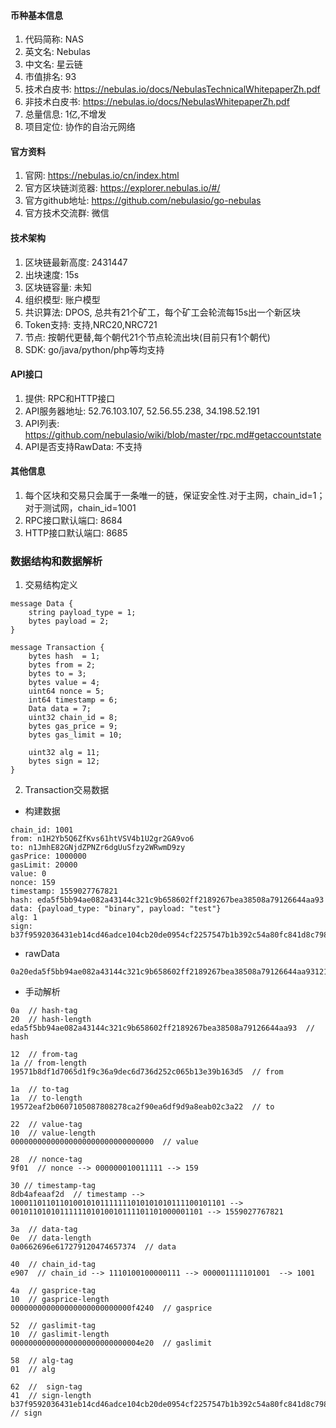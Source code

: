 #### 币种基本信息
1. 代码简称: NAS
2. 英文名: Nebulas
3. 中文名: 星云链
4. 市值排名: 93
5. 技术白皮书: https://nebulas.io/docs/NebulasTechnicalWhitepaperZh.pdf
6. 非技术白皮书: https://nebulas.io/docs/NebulasWhitepaperZh.pdf
6. 总量信息: 1亿,不增发
7. 项目定位: 协作的自治元网络

#### 官方资料
1. 官网: https://nebulas.io/cn/index.html
2. 官方区块链浏览器: https://explorer.nebulas.io/#/
3. 官方github地址: https://github.com/nebulasio/go-nebulas
4. 官方技术交流群: 微信

#### 技术架构
1. 区块链最新高度: 2431447
2. 出块速度: 15s
3. 区块链容量: 未知
4. 组织模型: 账户模型
5. 共识算法: DPOS, 总共有21个矿工，每个矿工会轮流每15s出一个新区块
6. Token支持: 支持,NRC20,NRC721
7. 节点: 按朝代更替,每个朝代21个节点轮流出块(目前只有1个朝代)
8. SDK: go/java/python/php等均支持

#### API接口
1. 提供: RPC和HTTP接口
2. API服务器地址: 52.76.103.107, 52.56.55.238, 34.198.52.191
3. API列表: https://github.com/nebulasio/wiki/blob/master/rpc.md#getaccountstate
4. API是否支持RawData: 不支持

#### 其他信息
1. 每个区块和交易只会属于一条唯一的链，保证安全性.对于主网，chain_id=1；对于测试网，chain_id=1001
2. RPC接口默认端口: 8684
3. HTTP接口默认端口: 8685

### 数据结构和数据解析
1. 交易结构定义
```
message Data {
    string payload_type = 1;
    bytes payload = 2;
}

message Transaction {
    bytes hash  = 1;
    bytes from = 2;
    bytes to = 3;
    bytes value = 4;
    uint64 nonce = 5;
    int64 timestamp = 6;
    Data data = 7;
    uint32 chain_id = 8;
    bytes gas_price = 9;
    bytes gas_limit = 10;

    uint32 alg = 11;
    bytes sign = 12;
}
```
2. Transaction交易数据
* 构建数据
```
chain_id: 1001
from: n1H2Yb5Q6ZfKvs61htVSV4b1U2gr2GA9vo6
to: n1JmhE82GNjdZPNZr6dgUuSfzy2WRwmD9zy
gasPrice: 1000000
gasLimit: 20000
value: 0
nonce: 159
timestamp: 1559027767821
hash: eda5f5bb94ae082a43144c321c9b658602ff2189267bea38508a79126644aa93
data: {payload_type: "binary", payload: "test"}
alg: 1
sign: b37f9592036431eb14cd46adce104cb20de0954cf2257547b1b392c54a80fc841d8c7988e8450646fbc86e67441f8e542ff37c31aaccd599977e2e65cfa8014d01
```
* rawData
```
0a20eda5f5bb94ae082a43144c321c9b658602ff2189267bea38508a79126644aa93121a19571b8df1d7065d1f9c36a9dec6d736d252c065b13e39b163d51a1a19572eaf2b0607105087808278ca2f90ea6df9d9a8eab02c3a22221000000000000000000000000000000000289f01308db4afeaaf2d3a0e0a0662696e61727912047465737440e9074a10000000000000000000000000000f4240521000000000000000000000000000004e2058016241b37f9592036431eb14cd46adce104cb20de0954cf2257547b1b392c54a80fc841d8c7988e8450646fbc86e67441f8e542ff37c31aaccd599977e2e65cfa8014d01
```
* 手动解析
```
0a  // hash-tag
20  // hash-length
eda5f5bb94ae082a43144c321c9b658602ff2189267bea38508a79126644aa93  // hash

12  // from-tag
1a // from-length
19571b8df1d7065d1f9c36a9dec6d736d252c065b13e39b163d5  // from

1a  // to-tag
1a  // to-length
19572eaf2b0607105087808278ca2f90ea6df9d9a8eab02c3a22  // to

22  // value-tag
10  // value-length
00000000000000000000000000000000  // value

28  // nonce-tag
9f01  // nonce --> 000000010011111 --> 159

30 // timestamp-tag
8db4afeaaf2d  // timestamp --> 100011011011010010101111111010101010111100101101 -->  0010110101011111101010010111101101000001101 --> 1559027767821

3a  // data-tag
0e  // data-length
0a0662696e617279120474657374  // data

40  // chain_id-tag
e907  // chain_id --> 1110100100000111 --> 000001111101001  --> 1001

4a  // gasprice-tag
10  // gasprice-length
000000000000000000000000000f4240  // gasprice

52  // gaslimit-tag
10  // gaslimit-length
00000000000000000000000000004e20  // gaslimit

58  // alg-tag
01  // alg

62  //  sign-tag
41  // sign-length
b37f9592036431eb14cd46adce104cb20de0954cf2257547b1b392c54a80fc841d8c7988e8450646fbc86e67441f8e542ff37c31aaccd599977e2e65cfa8014d01  // sign
```